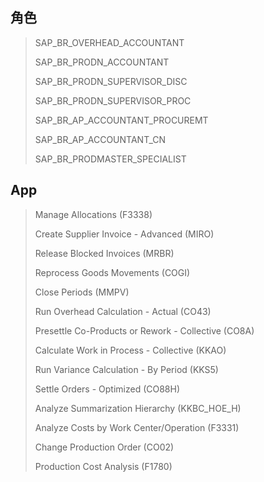 ## 角色
> SAP_BR_OVERHEAD_ACCOUNTANT
>
> SAP_BR_PRODN_ACCOUNTANT
>
> SAP_BR_PRODN_SUPERVISOR_DISC
>
> SAP_BR_PRODN_SUPERVISOR_PROC
>
> SAP_BR_AP_ACCOUNTANT_PROCUREMT
>
> SAP_BR_AP_ACCOUNTANT_CN
>
> SAP_BR_PRODMASTER_SPECIALIST
## App
> Manage Allocations (F3338)
>
> Create Supplier Invoice - Advanced (MIRO)
>
> Release Blocked Invoices (MRBR)
>
> Reprocess Goods Movements (COGI)
>
> Close Periods (MMPV)
>
> Run Overhead Calculation - Actual (CO43)
>
> Presettle Co-Products or Rework - Collective (CO8A)
>
> Calculate Work in Process - Collective (KKAO)
>
> Run Variance Calculation - By Period (KKS5)
>
> Settle Orders - Optimized (CO88H)
>
> Analyze Summarization Hierarchy (KKBC_HOE_H)
>
> Analyze Costs by Work Center/Operation (F3331)
>
> Change Production Order (CO02)
>
> Production Cost Analysis (F1780)